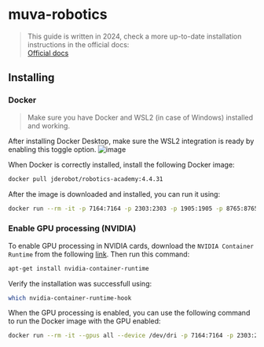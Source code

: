 # muva-robotics

> This guide is written in 2024, check a more up-to-date installation instructions in the official docs: \
> [Official docs](https://jderobot.github.io/RoboticsAcademy/user_guide/)

## Installing

### Docker
> Make sure you have Docker and WSL2 (in case of Windows) installed and working.

After installing Docker Desktop, make sure the WSL2 integration is ready by enabling this toggle option.
![image](https://github.com/Dokest/muva-robotics/assets/35165785/2eb46b97-a4ab-4337-a67f-20d92310922a)


When Docker is correctly installed, install the following Docker image:
```bash
docker pull jderobot/robotics-academy:4.4.31
```

After the image is downloaded and installed, you can run it using:

```bash
docker run --rm -it -p 7164:7164 -p 2303:2303 -p 1905:1905 -p 8765:8765 -p 6080:6080 -p 1108:1108 -p 7163:7163 jderobot/robotics-academy:4.4.31
```

### Enable GPU processing (NVIDIA)
To enable GPU processing in NVIDIA cards, download the `NVIDIA Container Runtime` from the following [link](https://nvidia.github.io/nvidia-container-runtime/).
Then run this command:

```bash
apt-get install nvidia-container-runtime
```

Verify the installation was successfull using:

```bash
which nvidia-container-runtime-hook
```

When the GPU processing is enabled, you can use the following command to run the Docker image with the GPU enabled:

```bash
docker run --rm -it --gpus all --device /dev/dri -p 7164:7164 -p 2303:2303 -p 1905:1905 -p 8765:8765 -p 6080:6080 -p 1108:1108 -p 7163:7163 jderobot/robotics-academy
```

